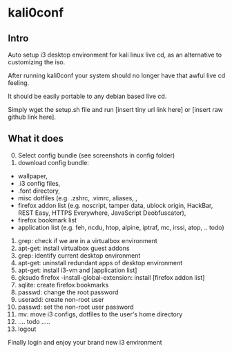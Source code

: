 # kali0conf
## Intro
Auto setup i3 desktop environment for kali linux live cd, as an alternative to customizing the iso.

After running kali0conf your system should no longer have that 
awful live cd feeling. 

It should be easily portable to any debian based live cd. 
  
Simply wget the setup.sh file and run [insert tiny url link here] or
[insert raw github link here]. 

## What it does
0. Select config bundle (see screenshots in config folder)
3. download config bundle: 
  - wallpaper, 
  - .i3 config files, 
  - .font directory, 
  - misc dotfiles (e.g. .zshrc, .vimrc, aliases, , 
  - firefox addon list (e.g. noscript, tamper data, ublock origin, HackBar, REST Easy, HTTPS Everywhere, JavaScript Deobfuscator),
  - firefox bookmark list
  - application list (e.g. feh, ncdu, htop, alpine, iptraf, mc, irssi, atop, .. todo)
1. grep: check if we are in a virtualbox environment 
1. apt-get: install virtualbox guest addons
2. grep: identify current desktop environment 
2. apt-get: uninstall redundant apps of desktop environment
3. apt-get: install i3-vm and [application list]
4. gksudo firefox -install-global-extension: install [firefox addon list]
5. sqlite: create firefox bookmarks 
5. passwd: change the root password
4. useradd: create non-root user 
5. passwd: set the non-root user password 
5. mv: move i3 configs, dotfiles to the user's home directory 
4. .... todo .....
8. logout

Finally login and enjoy your brand new i3 environment
